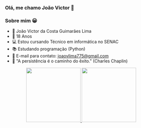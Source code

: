 ### Olá, me chamo João Victor 👋

### Sobre mim 😀

- 🧑 João Victor da Costa Guimarães Lima
- 📅 18 Anos 
- 💻 Estou cursando Técnico em informática no SENAC
- 📚 Estudando programação (Python)
- 📧 E-mail para contato: joaovlima775@gmail.com
- 📍 "A persistência é o caminho do êxito."
 (Charles Chaplin)

<div align="center">
  <a href="https://github.com/joaovlima7">
  <img height="180em" src="https://github-readme-stats.vercel.app/api?username=joaovlima7&show_icons=true&theme=dark&include_all_commits=true&count_private=true"/>
  <img height="180em" src="https://github-readme-stats.vercel.app/api/top-langs/?username=joaovlima7&layout=compact&langs_count=7&theme=dark"/>
</div>

 

